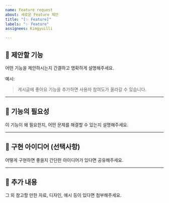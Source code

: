 ```yaml
---
name: Feature request
about: 새로운 Feature 제안
title: "[✨ Feature]"
labels: "✨ Feature"
assignees: Kimgyuilli

---
```


## 🌟 제안할 기능

어떤 기능을 제안하시는지 간결하고 명확하게 설명해주세요.

예시:
> 게시글에 좋아요 기능을 추가하면 사용자 참여도가 올라갈 수 있습니다.

---

## 📌 기능의 필요성

이 기능이 왜 필요한지, 어떤 문제를 해결할 수 있는지 설명해주세요.

---

## 🧩 구현 아이디어 (선택사항)

어떻게 구현하면 좋을지 간단한 아이디어가 있다면 공유해주세요.

---

## 📎 추가 내용

그 외 참고할 만한 자료, 디자인, 예시 등이 있다면 첨부해주세요.